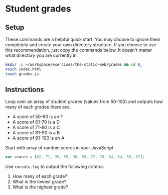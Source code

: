 # Student grades

## Setup

These commands are a helpful quick start. You may choose to ignore them completely and create your own directory structure. If you choose to use this recommendation, just copy the commands below. It doesn't matter what directory you are currently in.

```bash
mkdir -p ~/workspace/exercises/the-static-web/grades && cd $_
touch index.html
touch grades.js
```

## Instructions

Loop over an array of student grades (values from 50-100) and outputs how many of each grades there are. 

* A score of 50-60 is an F
* A score of 61-70 is a D
* A score of 71-80 is a C
* A score of 81-90 is a B
* A score of 91-100 is an A

Start with array of random scores in your JavaScript

```js
var scores = [82, 71, 95, 55, 98, 69, 72, 78, 84, 64, 58, 87];
```


Use `console.log` to output the following criteria:

1. How many of each grade?
1. What is the lowest grade?
1. What is the highest grade?